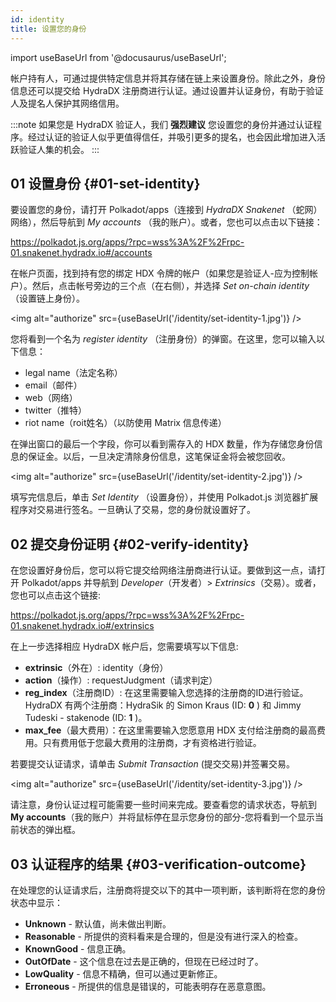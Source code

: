 ```yaml
---
id: identity
title: 设置您的身份
---
```


import useBaseUrl from '@docusaurus/useBaseUrl';

帐户持有人，可通过提供特定信息并将其存储在链上来设置身份。除此之外，身份信息还可以提交给 HydraDX 注册商进行认证。通过设置并认证身份，有助于验证人及提名人保护其网络信用。

:::note
如果您是 HydraDX 验证人，我们 **强烈建议** 您设置您的身份并通过认证程序。经过认证的验证人似乎更值得信任，并吸引更多的提名，也会因此增加进入活跃验证人集的机会。
:::

## 01 设置身份 {#01-set-identity}

要设置您的身份，请打开 Polkadot/apps（连接到 *HydraDX Snakenet* （蛇网）网络），然后导航到 *My accounts* （我的账户）。或者，您也可以点击以下链接：

https://polkadot.js.org/apps/?rpc=wss%3A%2F%2Frpc-01.snakenet.hydradx.io#/accounts

在帐户页面，找到持有您的绑定 HDX 令牌的帐户（如果您是验证人-应为控制帐户）。然后，点击帐号旁边的三个点（在右侧），并选择 *Set on-chain identity* （设置链上身份）。

<img alt="authorize" src={useBaseUrl('/identity/set-identity-1.jpg')} />

您将看到一个名为 *register identity* （注册身份）的弹窗。在这里，您可以输入以下信息：

* legal name（法定名称）
* email（邮件）
* web（网络）
* twitter（推特）
* riot name（roit姓名）（以防使用 Matrix 信息传递）

在弹出窗口的最后一个字段，你可以看到需存入的 HDX 数量，作为存储您身份信息的保证金。以后，一旦决定清除身份信息，这笔保证金将会被您回收。

<img alt="authorize" src={useBaseUrl('/identity/set-identity-2.jpg')} />

填写完信息后，单击 *Set Identity* （设置身份），并使用 Polkadot.js 浏览器扩展程序对交易进行签名。一旦确认了交易，您的身份就设置好了。

## 02 提交身份证明 {#02-verify-identity}

在您设置好身份后，您可以将它提交给网络注册商进行认证。要做到这一点，请打开 Polkadot/apps 并导航到 *Developer*（开发者）> *Extrinsics*（交易）。或者，您也可以点击这个链接:

https://polkadot.js.org/apps/?rpc=wss%3A%2F%2Frpc-01.snakenet.hydradx.io#/extrinsics

在上一步选择相应 HydraDX 帐户后，您需要填写以下信息:

* **extrinsic**（外在）: identity（身份）
* **action**（操作）: requestJudgment（请求判定）
* **reg_index**（注册商ID）: 在这里需要输入您选择的注册商的ID进行验证。
HydraDX 有两个注册商：HydraSik 的 Simon Kraus (ID: **0** ) 和 Jimmy Tudeski - stakenode (ID: **1** )。
* **max_fee**（最大费用）：在这里需要输入您愿意用 HDX 支付给注册商的最高费用。只有费用低于您最大费用的注册商，才有资格进行验证。

若要提交认证请求，请单击 *Submit Transaction* (提交交易)并签署交易。

<img alt="authorize" src={useBaseUrl('/identity/set-identity-3.jpg')} />

请注意，身份认证过程可能需要一些时间来完成。要查看您的请求状态，导航到 **My accounts**（我的账户）并将鼠标停在显示您身份的部分-您将看到一个显示当前状态的弹出框。

## 03 认证程序的结果 {#03-verification-outcome}

在处理您的认证请求后，注册商将提交以下的其中一项判断，该判断将在您的身份状态中显示：

* **Unknown** - 默认值，尚未做出判断。
* **Reasonable** - 所提供的资料看来是合理的，但是没有进行深入的检查。
* **KnownGood** - 信息正确。
* **OutOfDate** - 这个信息在过去是正确的，但现在已经过时了。
* **LowQuality** - 信息不精确，但可以通过更新修正。
* **Erroneous** - 所提供的信息是错误的，可能表明存在恶意意图。